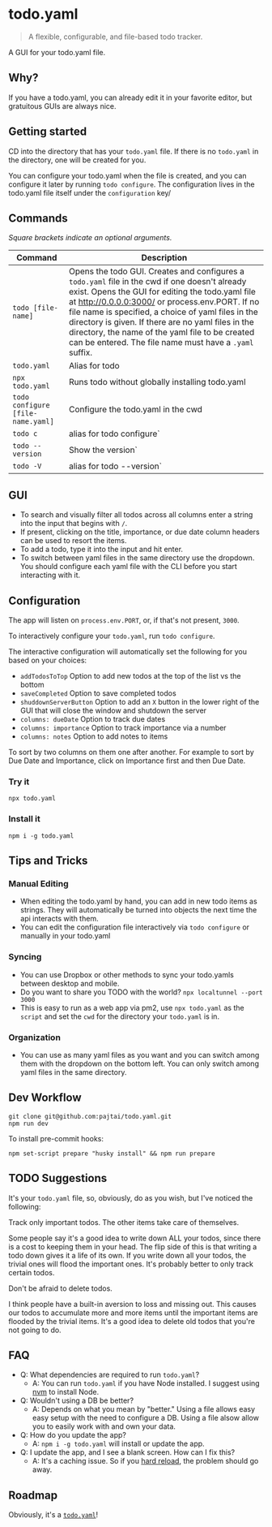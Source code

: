 # todo.yaml

> A flexible, configurable, and file-based todo tracker.

A GUI for your todo.yaml file.

## Why?

If you have a todo.yaml, you can already edit it in your favorite editor, but gratuitous GUIs are always nice.

## Getting started

CD into the directory that has your `todo.yaml` file. If there is no `todo.yaml` in the directory, one will be created for you.

You can configure your todo.yaml when the file is created, and you can configure it later by running `todo configure`. The configuration lives in the todo.yaml file itself under the `configuration` key/

## Commands

_Square brackets indicate an optional arguments._

| Command | Description |
| --- | --- |
| `todo [file-name]` | Opens the todo GUI. Creates and configures a `todo.yaml` file in the cwd if one doesn't already exist. Opens the GUI for editing the todo.yaml file at http://0.0.0.0:3000/ or process.env.PORT. If no file name is specified, a choice of yaml files in the directory is given. If there are no yaml files in the directory, the name of the yaml file to be created can be entered. The file name must have a `.yaml` suffix. |
| `todo.yaml`                       | Alias for todo |
| `npx todo.yaml`                   | Runs todo without globally installing todo.yaml |
| `todo configure [file-name.yaml]` | Configure the todo.yaml in the cwd |
| `todo c`                          | alias for todo configure` |
| `todo --version`                  | Show the version` |
| `todo -V`                         | alias for todo --version` |

## GUI

- To search and visually filter all todos across all columns enter a string into the input that begins with `/`. 
- If present, clicking on the title, importance, or due date column headers can be used to resort the items.
- To add a todo, type it into the input and hit enter.
- To switch between yaml files in the same directory use the dropdown. You should configure each yaml file with the CLI before you start interacting with it.

## Configuration

The app will listen on `process.env.PORT`, or, if that's not present, `3000`.

To interactively configure your `todo.yaml`, run `todo configure`. 

The interactive configuration will automatically set the following for you based on your choices:

- `addTodosToTop` Option to add new todos at the top of the list vs the bottom
- `saveCompleted` Option to save completed todos
- `shuddownServerButton` Option to add an `X` button in the lower right of the GUI that will close the window and shutdown the server  
- `columns: dueDate` Option to track due dates
- `columns: importance` Option to track importance via a number
- `columns: notes` Option to add notes to items

To sort by two columns on them one after another. For example to sort by Due Date and Importance, click on Importance first and then Due Date.

### Try it

```shell
npx todo.yaml
```

### Install it

```shell
npm i -g todo.yaml
```

## Tips and Tricks

### Manual Editing

-   When editing the todo.yaml by hand, you can add in new todo items as strings. They will automatically be turned into objects the next time the api interacts with them.
-   You can edit the configuration file interactively via `todo configure` or manually in your todo.yaml

### Syncing

- You can use Dropbox or other methods to sync your todo.yamls between desktop and mobile.
- Do you want to share you TODO with the world? `npx localtunnel --port 3000`
- This is easy to run as a web app via pm2, use `npx todo.yaml` as the `script` and set the `cwd` for the directory your `todo.yaml` is in.

### Organization

-   You can use as many yaml files as you want and you can switch among them with the dropdown on the bottom left. You can only switch among yaml files in the same directory.

## Dev Workflow

```shell
git clone git@github.com:pajtai/todo.yaml.git
npm run dev
```

To install pre-commit hooks:

```shell
npm set-script prepare "husky install" && npm run prepare
```

## TODO Suggestions

It's your `todo.yaml` file, so, obviously, do as you wish, but I've noticed the following:

Track only important todos. The other items take care of themselves.

Some people say it's a good idea to write down ALL your todos, since there is a cost to keeping them in your head. The flip side of this is that writing a todo down gives it a life of its own. If you write down all your todos, the trivial ones will flood the important ones. It's probably better to only track certain todos.

Don't be afraid to delete todos.

I think people have a built-in aversion to loss and missing out. This causes our todos to accumulate more and more items until the important items are flooded by the trivial items. It's a good idea to delete old todos that you're not going to do.

## FAQ
- Q: What dependencies are required to run `todo.yaml`?
    - A: You can run `todo.yaml` if you have Node installed. I suggest using [nvm](https://github.com/nvm-sh/nvm) to install Node.
- Q: Wouldn't using a DB be better?
    - A: Depends on what you mean by "better." Using a file allows easy easy setup with the need to configure a DB. Using a file alsow allow you to easily work with and own your data.
- Q: How do you update the app?
    - A: `npm i -g todo.yaml` will install or update the app.
- Q: I update the app, and I see a blank screen. How can I fix this?
    - A: It's a caching issue. So if you [hard reload](https://www.hexnode.com/mobile-device-management/help/how-to-clear-cache-and-hard-reload-browsers/), the problem should go away.         
    
## Roadmap

Obviously, it's a [`todo.yaml`](roadmap/todo.yaml)!
